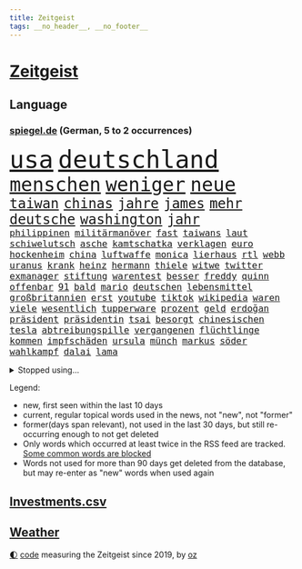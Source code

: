 ```yaml
---
title: Zeitgeist
tags: __no_header__, __no_footer__
---
```


# [Zeitgeist](https://oliz.io/zeitgeist/)

## Language

<h3><a href="https://www.spiegel.de" target="_blank">spiegel.de</a> (German, 5 to 2 occurrences)</h3>
<p style="font-family:monospace">
<span style="font-size:32pt"><a href="news_links.html#usa" class="current">usa</a></span>
<span style="font-size:32pt"><a href="news_links.html#deutschland" class="current">deutschland</a></span>
<br>
<span style="font-size:25pt"><a href="news_links.html#menschen" class="current">menschen</a></span>
<span style="font-size:25pt"><a href="news_links.html#weniger" class="current">weniger</a></span>
<span style="font-size:25pt"><a href="news_links.html#neue" class="current">neue</a></span>
<br>
<span style="font-size:18pt"><a href="news_links.html#taiwan" class="current">taiwan</a></span>
<span style="font-size:18pt"><a href="news_links.html#chinas" class="current">chinas</a></span>
<span style="font-size:18pt"><a href="news_links.html#jahre" class="current">jahre</a></span>
<span style="font-size:18pt"><a href="news_links.html#james" class="current">james</a></span>
<span style="font-size:18pt"><a href="news_links.html#mehr" class="current">mehr</a></span>
<span style="font-size:18pt"><a href="news_links.html#deutsche" class="current">deutsche</a></span>
<span style="font-size:18pt"><a href="news_links.html#washington" class="current">washington</a></span>
<span style="font-size:18pt"><a href="news_links.html#jahr" class="current">jahr</a></span>
<br>
<span style="font-size:12pt"><a href="news_links.html#philippinen" class="current">philippinen</a></span>
<span style="font-size:12pt"><a href="news_links.html#militärmanöver" class="current">militärmanöver</a></span>
<span style="font-size:12pt"><a href="news_links.html#fast" class="current">fast</a></span>
<span style="font-size:12pt"><a href="news_links.html#taiwans" class="current">taiwans</a></span>
<span style="font-size:12pt"><a href="news_links.html#laut" class="current">laut</a></span>
<span style="font-size:12pt"><a href="news_links.html#schiwelutsch" class="new">schiwelutsch</a></span>
<span style="font-size:12pt"><a href="news_links.html#asche" class="current">asche</a></span>
<span style="font-size:12pt"><a href="news_links.html#kamtschatka" class="new">kamtschatka</a></span>
<span style="font-size:12pt"><a href="news_links.html#verklagen" class="current">verklagen</a></span>
<span style="font-size:12pt"><a href="news_links.html#euro" class="current">euro</a></span>
<span style="font-size:12pt"><a href="news_links.html#hockenheim" class="new">hockenheim</a></span>
<span style="font-size:12pt"><a href="news_links.html#china" class="current">china</a></span>
<span style="font-size:12pt"><a href="news_links.html#luftwaffe" class="current">luftwaffe</a></span>
<span style="font-size:12pt"><a href="news_links.html#monica" class="new">monica</a></span>
<span style="font-size:12pt"><a href="news_links.html#lierhaus" class="new">lierhaus</a></span>
<span style="font-size:12pt"><a href="news_links.html#rtl" class="current">rtl</a></span>
<span style="font-size:12pt"><a href="news_links.html#webb" class="current">webb</a></span>
<span style="font-size:12pt"><a href="news_links.html#uranus" class="new">uranus</a></span>
<span style="font-size:12pt"><a href="news_links.html#krank" class="current">krank</a></span>
<span style="font-size:12pt"><a href="news_links.html#heinz" class="current">heinz</a></span>
<span style="font-size:12pt"><a href="news_links.html#hermann" class="current">hermann</a></span>
<span style="font-size:12pt"><a href="news_links.html#thiele" class="current">thiele</a></span>
<span style="font-size:12pt"><a href="news_links.html#witwe" class="current">witwe</a></span>
<span style="font-size:12pt"><a href="news_links.html#twitter" class="current">twitter</a></span>
<span style="font-size:12pt"><a href="news_links.html#exmanager" class="new">exmanager</a></span>
<span style="font-size:12pt"><a href="news_links.html#stiftung" class="current">stiftung</a></span>
<span style="font-size:12pt"><a href="news_links.html#warentest" class="current">warentest</a></span>
<span style="font-size:12pt"><a href="news_links.html#besser" class="current">besser</a></span>
<span style="font-size:12pt"><a href="news_links.html#freddy" class="current">freddy</a></span>
<span style="font-size:12pt"><a href="news_links.html#quinn" class="new">quinn</a></span>
<span style="font-size:12pt"><a href="news_links.html#offenbar" class="current">offenbar</a></span>
<span style="font-size:12pt"><a href="news_links.html#91" class="current">91</a></span>
<span style="font-size:12pt"><a href="news_links.html#bald" class="current">bald</a></span>
<span style="font-size:12pt"><a href="news_links.html#mario" class="current">mario</a></span>
<span style="font-size:12pt"><a href="news_links.html#deutschen" class="current">deutschen</a></span>
<span style="font-size:12pt"><a href="news_links.html#lebensmittel" class="current">lebensmittel</a></span>
<span style="font-size:12pt"><a href="news_links.html#großbritannien" class="current">großbritannien</a></span>
<span style="font-size:12pt"><a href="news_links.html#erst" class="current">erst</a></span>
<span style="font-size:12pt"><a href="news_links.html#youtube" class="current">youtube</a></span>
<span style="font-size:12pt"><a href="news_links.html#tiktok" class="current">tiktok</a></span>
<span style="font-size:12pt"><a href="news_links.html#wikipedia" class="current">wikipedia</a></span>
<span style="font-size:12pt"><a href="news_links.html#waren" class="current">waren</a></span>
<span style="font-size:12pt"><a href="news_links.html#viele" class="current">viele</a></span>
<span style="font-size:12pt"><a href="news_links.html#wesentlich" class="current">wesentlich</a></span>
<span style="font-size:12pt"><a href="news_links.html#tupperware" class="new">tupperware</a></span>
<span style="font-size:12pt"><a href="news_links.html#prozent" class="current">prozent</a></span>
<span style="font-size:12pt"><a href="news_links.html#geld" class="current">geld</a></span>
<span style="font-size:12pt"><a href="news_links.html#erdoğan" class="current">erdoğan</a></span>
<span style="font-size:12pt"><a href="news_links.html#präsident" class="current">präsident</a></span>
<span style="font-size:12pt"><a href="news_links.html#präsidentin" class="current">präsidentin</a></span>
<span style="font-size:12pt"><a href="news_links.html#tsai" class="new">tsai</a></span>
<span style="font-size:12pt"><a href="news_links.html#besorgt" class="current">besorgt</a></span>
<span style="font-size:12pt"><a href="news_links.html#chinesischen" class="current">chinesischen</a></span>
<span style="font-size:12pt"><a href="news_links.html#tesla" class="current">tesla</a></span>
<span style="font-size:12pt"><a href="news_links.html#abtreibungspille" class="current">abtreibungspille</a></span>
<span style="font-size:12pt"><a href="news_links.html#vergangenen" class="current">vergangenen</a></span>
<span style="font-size:12pt"><a href="news_links.html#flüchtlinge" class="current">flüchtlinge</a></span>
<span style="font-size:12pt"><a href="news_links.html#kommen" class="current">kommen</a></span>
<span style="font-size:12pt"><a href="news_links.html#impfschäden" class="new">impfschäden</a></span>
<span style="font-size:12pt"><a href="news_links.html#ursula" class="current">ursula</a></span>
<span style="font-size:12pt"><a href="news_links.html#münch" class="new">münch</a></span>
<span style="font-size:12pt"><a href="news_links.html#markus" class="current">markus</a></span>
<span style="font-size:12pt"><a href="news_links.html#söder" class="current">söder</a></span>
<span style="font-size:12pt"><a href="news_links.html#wahlkampf" class="current">wahlkampf</a></span>
<span style="font-size:12pt"><a href="news_links.html#dalai" class="new">dalai</a></span>
<span style="font-size:12pt"><a href="news_links.html#lama" class="new">lama</a></span>
</p>
<details>
<summary>Stopped using...</summary>
<p class="former" style="font-size:12pt">
erfahrung(902) glück(902) siegt(902) reformen(901) diskutieren(900) erneute(900) landtag(900) erfahrungen(899) gerhard(899) is(899) landkreis(899) quarantäne(899) cdupolitiker(898) co₂(898) tweet(898) verlief(898) bielefeld(897) gestartet(897) gestohlen(897) neuem(897) positionen(897) provinz(897) sängerin(897) verhängte(897) vorsitzenden(897) walter(897) ausnahmezustand(896) comeback(896) mord(896) vergewaltigung(896) 75(895) altes(895) coronainfektion(895) meghan(895) programm(895) stars(895) toni(895) tschechien(895) verbraucherschützer(895) verhängt(895) vorübergehend(895) wehren(895) beschluss(894) denken(894) mütter(894) rote(894) steigenden(894) tier(894) 33(893) aufmerksamkeit(893) beobachten(893) falsch(893) folgte(893) innenministerium(893) länge(893) meldete(893) nutzte(893) party(893) blockiert(892) dachte(892) heftig(892) konflikte(892) myanmar(892) pressestimmen(892) rechtsextreme(892) spanier(892) 12(891) bestätigen(891) bundesrepublik(891) einzug(891) gemeinden(891) international(891) united(891) einstigen(890) fbi(890) höher(890) kultur(890) mangelt(890) verunglückt(890) besitzer(889) elektroauto(889) engagement(889) präsidentschaftswahl(889) sport(889) sports(889) werbung(889) demonstrationen(888) enthüllt(888) europäischer(888) kaputt(888) kleines(888) minute(888) karte(887) auskunft(886) bundestagswahl(886) entsetzen(886) miteinander(884) unseren(884) feuerwehrleute(883) selben(883) gering(882) hielten(882) 11(881) signalisiert(881) tiefen(881) band(880) gesamten(880) halb(880) mehrfach(880) mittlerweile(880) steckte(880) demokratischen(879) 45(878) immunität(878) genauso(877) gang(876) ordnung(875) ausrüstung(874) einnahmen(874) vorgelegt(874) ausgesetzt(873) nachbar(873) spenden(872) vieles(871) apps(870) außerhalb(870) kate(870) insassen(868) informiert(867) wandel(867) griechischen(866) papier(866) syrer(866) app(863) istanbul(863) stress(863) schock(862) ministerien(861) sarah(856) bundesnetzagentur(854) erfolgreichen(854) überfordert(847) erhöhen(843) farbe(841) daheim(835) aktionen(833) mehren(832) rolf(832) londons(814) leiter(809) westliche(781) fuhren(776) belästigung(769) vormarsch(769) 4000(746) ausländischen(735) athen(731) wochenrückblick(714) angebote(712) verlag(706) 250(702) zwischenfall(695) japanischen(689) besonderes(678) 38(668) serbien(655) flohen(653) stundenlang(647) tricks(643) ausnahme(637) veröffentlichung(630) füllen(629) kümmern(627) schrumpft(627) freigesprochen(626) grundsätzlich(624) warnungen(623) insbesondere(613) rechtens(612) dauerte(609) einführung(607) gremium(606) las(603) vegas(603) erfolgreichste(601) weibliche(601) entlastung(591) 700(590) jenseits(590) umkämpften(585) jahrzehnt(580) 400000(575) tabellenführer(574) machtübernahme(571) händen(566) momente(566) niedergang(565) befreiung(561) illegaler(556) werner(553) vorteil(547) söders(541) 15000(539) beeinflusst(539) mutmaßliches(537) abtreibung(536) kunstwerke(536) gefeuert(534) erdgas(533) krankenkassen(532) gedrängt(526) wichtiges(526) 200000(518) sprecherin(508) radikaler(504) donbass(499) stromausfall(497) gewaltsamen(483) stephen(483) otto(481) historischer(478) phänomen(478) guterres(476) 87(468) nordische(468) zuständig(463) ebay(462) eukommissionschefin(457) geschah(449) langjährigen(446) preiserhöhung(443) gefechte(441) match(440) spektakel(440) zusammenhalt(437) mitgliedstaaten(435) geschenk(429) unterscheiden(420) geiselnahme(419) ergeben(418) auswertung(417) kambodscha(415) dresdner(413) stuttgarter(412) positiven(411) zensur(407) verpflichtende(404) verantwortlichen(402) mbappé(401) oppositionellen(401) schülern(399) 98(398) rené(394) lehnte(392) zugenommen(389) fern(388) sklaverei(385) erneuerbare(382) inakzeptable(379) anlässlich(378) odessa(378) profitierte(376) vertreten(372) todes(371) flüchten(367) künstlerin(366) 55(362) breiten(361) ungewiss(361) cherson(359) klassenzimmer(359) verbotene(359) umsätze(353) bezeichnen(348) indem(348) dmitrij(347) fair(345) g20(345) fernen(342) großmutter(338) ufer(338) ernste(337) täters(337) gewaltverbrechen(335) warteten(335) entsprechend(334) mars(330) brasilianische(328) golden(328) gäbe(326) entschuldigte(321) ärztinnen(320) würdigt(318) halt(314) einstecken(312) prinzessin(312) gelobt(310) steuerhinterziehung(310) erleichtert(309) 80000(308) vereidigt(308) emma(306) verzweiflung(305) 79(304) frustriert(304) steuerzahler(303) ereignete(300) 110(297) cannabis(297) erdoğans(297) mitarbeitende(296) naturkatastrophen(292) republikanischer(292) dividende(291) galten(289) generalstaatsanwalt(288) berüchtigten(285) senegal(283) therapien(283) miss(282) tempel(282) idol(281) mitgeteilt(279) furore(278) tagsüber(278) trugen(278) wohnmobil(278) übergewinnsteuer(278) voraussichtlich(276) finde(275) gleichberechtigung(275) tanz(274) jubelte(271) baum(270) 16jähriger(268) endgültige(268) ryan(268) großeltern(266) tasche(266) blatt(265) verbraucherzentrale(265) energieversorger(263) entschuldigen(263) geeigneten(262) völker(262) 27jährige(261) anruf(260) grimm(260) veronika(260) giffey(259) nennen(256) schwächelt(256) usrepublikaner(256) anschlags(255) gefechten(255) streikt(254) erhöhungen(253) trägerrakete(253) gelbe(252) schmerzhaft(250) verträge(250) vernichtet(249) medizinische(247) drehten(246) trendwende(245) glänzte(240) hingelegt(239) geräumt(238) summer(238) salz(236) moderator(235) prostitution(235) wichtigster(235) notruf(234) somalia(234) gabrielle(233) tim(232) untergrund(232) bürgergeld(231) werben(231) brandt(230) mithalten(229) medizin(227) sperren(227) weltgrößten(227) aufstand(226) seltener(225) kater(224) globes(223) 89(222) knackt(221) extremisten(220) 25000(219) home(218) indirekt(218) raketenangriffen(217) usrepräsentantenhauses(217) ussenat(216) atomkraftwerk(215) angegangen(214) herunter(214) größeres(213) rowling(210) porträt(209) ramona(209) jackson(207) jahreswechsel(206) serienmörder(205) beschaffen(204) erzeugt(203) geteilt(201) klimaprotest(201) kurznachrichtendienst(200) missverständnis(200) bundeswirtschaftsministerium(199) kündigung(199) oppositionschef(198) leitung(197) ber(196) energiepolitik(196) 1992(194) milliardengewinne(194) umweltfreundlich(194) vorreiter(194) jk(193) milliardenkosten(193) cocacola(190) kanadischen(190) heikler(189) kontroverse(189) krankenkasse(189) 1400(188) flüchtlingsunterkunft(188) historisches(188) schoigu(188) achtelfinale(187) badenwürttembergischen(186) beobachter(186) blumen(186) ködern(186) vaters(186) erledigt(185) rose(182) niederlagen(181) prominenteste(181) ansonsten(179) befreiten(179) fahimi(179) betrag(178) stift(178) antrieb(176) gaspreisbremse(176) potter(176) verwandelt(176) schwedt(174) steuerrecht(174) arroganz(173) erschließen(172) neymar(172) dahintersteckt(171) grenzgebiet(171) machtwechsel(171) elbphilharmonie(170) härtesten(170) russlandpolitik(170) abwesenheit(169) gemäßigt(169) lahmzulegen(168) dreieinhalb(167) bischofskonferenz(166) ignoriert(165) offensiv(165) bnd(163) gewalttäter(162) innere(162) wahlsieg(162) kommando(161) professioneller(161) anerkennung(159) sofia(159) birmingham(158) bonbons(158) ökonomisch(158) milliardenschweren(157) solidarisieren(157) verankert(157) entzug(155) lehrkräftemangel(155) willis(155) alice(154) feindbild(154) kapitalmarkt(154) anforderungen(153) regierenden(153) forscht(152) geliebten(152) oleg(152) 23jährige(151) abbruch(151) synagoge(150) blank(149) drehbücher(149) geebnet(149) göttingen(149) labourpartei(149) mützenich(149) 105(148) todesstrafe(148) intakt(147) lateinamerika(146) osterinsel(146) schönheit(146) teheraner(146) verehrt(146) alpin(144) gerechte(144) geschmack(144) ski(144) einheimische(143) sämtliche(143) unterdrücken(142) queere(141) vodafone(141) carolina(140) steve(140) weiterkommen(140) angetreten(139) boeing(139) aufsichtsrat(138) lebzeiten(138) forciert(137) philip(137) pyrotechnik(137) erleichterung(135) fatih(135) mitarbeiterinnen(135) queeren(135) überlastung(134) boulevardzeitung(133) zusammenstößen(133) nüchtern(132) usamerikanerin(132) amerikanerin(131) jusos(131) aufgeschoben(130) loben(130) birol(129) ieachef(129) sms(129) wurm(129) abwenden(128) aktionäre(127) diplomatie(126) normales(126) testet(126) twitterchef(126) wirtschaftliche(126) formiert(125) rechtsextremist(125) wohnungsnot(125) düster(124) plastik(124) sportartikelhersteller(124) massenentlassungen(123) verbinden(123) verborgen(123) ware(123) aufgebaut(122) ausdrücklich(122) bahrain(122) benedikt(121) finanzaufsicht(121) schmiedet(121) singt(121) jüdische(120) serbische(120) anzahl(119) evangelische(119) grenzregion(119) katars(118) stadien(118) häufen(117) schränken(117) überholmanöver(117) airbus(116) artenschutz(116) beweist(116) gekostet(116) inszenierte(116) pop(115) tennislegende(115) barbarei(114) bischöfe(114) regimekritiker(114) straßensperren(114) abwehr(113) apokalypse(113) beunruhigt(113) djokovic(113) drahtzieher(113) feind(113) ungehorsam(113) antwortet(112) bildchefredakteur(112) infos(112) synodalen(112) verbannt(112) 20jährigen(111) arztpraxen(111) deutschlandfunk(111) fotograf(111) schneesturm(111) gedroht(110) integrität(110) trudeau(110) winterpause(110) berühmter(109) kassierten(109) vorbereitung(109) check(108) mediathek(108) rückschritt(108) tüte(108) pakistanischen(107) politikum(107) seltsamen(107) text(107) tvsender(107) 47(106) hauptstadtflughafen(106) nutzerinnen(106) versicherung(106) überlassen(106) diverser(105) groko(105) bewaffneter(104) fratzscher(104) skiweltcup(104) traumjob(104) welch(104) besitzen(103) fröhlich(103) nachschub(103) werbeverbot(103) vollen(102) forschungsteam(101) unangenehm(101) erlebten(100) huawei(100) städtischen(100) geschosse(99) gebrauchte(98) totale(98) krisenmanagement(97) landeshauptstadt(97) beheben(96) garbsen(96) schulsystem(96) 20jährige(95) bewaffneten(95) kapital(95) terrorisiert(95) toyota(95) 1981(94) fußgänger(94) metalband(94) verschüttet(94) großzügig(93) entschärft(92) erzwingen(92) flüchtete(92) kohlendioxid(92) krachend(92) auffällige(91) biathleten(91) cook(91) geiselnehmer(91) isrückkehrerin(91) mac(91) mühsam(91) porträtiert(91) warntag(91) dominanz(90) haushalts(90) pedro(90) schärferes(90) angespannte(89) arbeitnehmerinnen(89) drogentest(89) eubeitritt(89) hochfahren(89) nachgehen(89) referee(89) kopiert(88) maulwurf(88) vorurteilen(88) würstchen(88) ähnlicher(88) cloppenburg(87) einzigartigen(87) fynn(87) kliemann(87) kulturstaatsministerin(87) mag(87) faschisten(86) gasförderung(86) lila(86) nachholbedarf(86) polarlichter(86) merkwürdige(85) staatshaushalt(85) twitteralternative(85) woke(85) zehnte(85) beeindruckt(84) dienstagmorgen(84) fahnder(84) rauschten(84) regierungsbündnis(84) volksleiden(84) autopilot(83) bruchteil(83) geringe(83) journalistische(83) länderfinanzausgleich(83) zurückfordern(83) death(82) euparlamentspräsidentin(82) komponenten(82) metsola(82) solcher(82) behandeln(81) nepal(81) sowjetunion(81) veralteten(81) ziviler(81) deripaska(80) gasspeichern(80) gentechnik(80) lösten(80) verlässlichen(80) vorbestellungen(80) csupolitiker(79) erfolgreiche(79) gerückt(79) platzen(79) prestige(79) roberta(79) verheerendes(79) a38(78) annahme(78) bergkarabach(78) detektiv(78) goggia(78) isanhänger(78) revision(78) schatz(78) schwimmendes(78) überflüssig(78) anschreien(77) auftrieb(77) eisernen(77) förderte(77) rückenschmerzen(77) verleger(77) üppig(77) kranken(76) nachfahren(76) nachteil(76) verspannungen(76) weber(76) ambulanz(75) demonstrierten(75) männlichen(75) nsverbrechen(75) verrückte(75) bayerisches(74) bordstein(74) entschädigen(74) gesundheitliche(74) großstädte(74) indizien(74) lambsdorff(74) mobile(74) strafrechtlich(74) bußgeld(73) chaim(73) einzelgänger(73) feministischer(73) internetnutzer(73) merkte(73) verwandtschaft(73) zuständigkeit(73) aufgehört(72) cyrus(72) hundebesitzer(72) miley(72) pflegeheim(72) texten(72) zusammenbrechen(72) theaterleiter(71) todesopfern(71) versicherer(71) wahnsinn(71) wettern(71) aushalten(70) besuchern(70) broadway(70) gestaltet(70) amüsant(69) geschäftsmann(69) mel(69) möglichem(69) siebzigern(69) unsichere(69) überschattete(69) bakterien(68) haftentlassung(68) unablässig(68) yasmin(68) bundeswirtschaftsminister(67) empfindliche(67) kabinettskollegen(67) meistern(67) paparazzi(67) schein(67) weltpresse(67) fernando(66) kleintransporters(66) krakau(66) podest(66) temperatur(66) 23jähriger(65) edf(65) irrtum(65) michail(65) pckraffinerie(65) relativiert(65) schlägereien(65) tauchern(65) verbüßt(65) berufungsverfahren(64) fahrzeugen(64) impfstatus(64) kambodschanischen(64) mandat(64) nazivergleich(64) neutral(64) unbezahlbar(64) bolivien(63) coronatestpflicht(63) desinteresse(63) geldanlage(63) hochhaus(63) häftling(63) prinzen(63) raumfahrer(63) rettungswagen(63) weltcupsieg(63) gewaltbereiten(62) mccarthy(62) memphis(62) mikaela(62) shiffrin(62) sitzungstagen(62) 1968(61) 2005(61) arbeitsgruppe(61) bewerbungen(61) ebike(61) wayne(61) biene(60) griechen(60) ladenhüter(60) ehemaliges(59) gesundheitsamt(59) rückgrat(59) vorgabe(59) 07(58) abwehrspieler(58) ampelbündnis(58) busch(58) khamenei(58) klausur(58) silvesterkrawallen(58) startups(58) verdächtiges(58) behördenangaben(57) gewaltsame(57) nordamerikas(57) regierte(57) verbrennt(57) vorgesetzter(57) charlotte(56) einzel(56) ortes(56) türmt(56) ausmisten(55) energy(55) erschüttern(55) erneuter(54) jene(54) kräften(54) luftschlägen(54) pamela(54) spots(54) willy(54) ergänzen(53) europäisches(53) iq(53) lebensmittelbranche(53) palästinensern(53) räume(53) showdown(53) umarmen(53) vertreiben(53) überrannt(53) allgemeines(52) altbacken(52) esstisch(52) gewünscht(52) kiesewetter(52) langwierige(52) roderich(52) ausrede(51) darstellungen(51) errechnet(51) flüchtlingspolitik(51) gedient(51) lagerfeld(51) nachfolgen(51) technologie(51) 47jährige(50) dfl(50) filter(50) hanks(50) neinstimmen(50) zusammenstöße(50) gezielte(49) hereingefallen(49) titelrennen(49) unfallzahlen(49) überrumpelt(49) 59jährige(48) auszeichnungen(48) büßen(48) djokovićs(48) effekte(48) kriegsausgang(48) oppositionsführerin(48) sichtlich(48) swetlana(48) süchtig(48) tichanowskaja(48) 14000(47) abenteurer(47) ausgeglichen(47) bürokratischer(47) glamour(47) heimwm(47) magere(47) ablöse(46) geldtransporter(46) nudeln(46) richtigen(46) stürmte(46) winterstürme(46) absprachen(45) baumann(45) besprechen(45) frösche(45) packung(45) paket(45) synodalversammlung(45) wetterbedingungen(45) überzogen(45) drittländer(44) friedlicher(44) georgien(44) hockeynationalmannschaft(44) monatelanger(44) jäger(43) mitziehen(43) prorussischen(43) streitgespräch(43) umstrukturierungen(43) verhinderten(43) 140(42) academy(42) dichtgemacht(42) sicherheitsstrategie(42) stegner(42) vonovia(42) flowers(41) friedensinitiative(41) jelena(41) recherchiert(41) spö(41) supercomputer(41) versteht(40) zervakis(40) dissens(39) empfindlich(39) ermuntert(39) landtagswahl(39) quälend(39) republica(39) story(39) wahlsieger(39) aserbaidschanische(38) green(38) laufzeit(38) leopard2kampfpanzer(38) männlichkeit(38) erdrosselt(37) unterdrückt(37) vatikans(37) generäle(36) italienisches(36) militäreinsatz(36) pralinen(36) prügeln(36) travel(36) agenten(35) eichhörnchen(35) fußstapfen(35) halbieren(35) nummereinshit(35) rekordergebnis(35) saintgermain(35) zurückhaltend(35) zuschauerinnen(35) alonso(34) geburtstagsfeier(34) gleichgeschlechtliche(34) lebensweise(34) luxusuhren(34) patek(34) philippe(34) rekordzahlen(34) xabi(34) act(33) bobic(33) dragon(33) fredi(33) friedliche(33) hinspiel(33) nachhaltige(33) oppositionsbündnis(33) reduction(33) restliche(33) vertreibt(33) wasserspeicher(33) dmitry(32) dramatischer(32) haufenweise(32) himalaja(32) hinterließen(32) lawinenunglück(32) rendiwagner(32) dorthin(31) grammys(31) snowboard(31) unglücks(31) gekoppelt(30) kaufmann(30) registrieren(30) sprünge(30) stil(30) toll(30) 160000(29) kommentare(29) maroden(29) nachbarschaft(29) olga(29) skirennfahrerin(29) ungesund(29) verlags(29) verteilung(29) wider(29) amazonasregenwald(28) außenhandel(28) gewendet(28) pausen(28) rettenden(28) streitfrage(28) tabellenkeller(28) unnötige(28) vorentscheid(28) abgeraten(27) aicher(27) attackieren(27) babynahrung(27) detail(27) erdbebenkatastrophe(27) heimsieg(27) kassel(27) nordstreampipelines(27) siegesserie(27) unterschätzte(27) angestellter(26) doll(26) relativ(26) sogenannter(26) zerreibt(26) überschattet(26) bindung(25) instituts(25) kriegsflüchtlinge(25) regierungspartner(25) superg(25) symbolträchtige(25) vermieden(25) drückt(24) presseschau(24) bußgelder(23) schiffsunglück(23) vernachlässigt(23) zugeschlagen(23) akku(22) defensiv(22) entschlossen(22) generalüberholung(22) gigantisch(22) napoli(22) stärkste(22) düsterer(21) rüdiger(21) tools(21) anhängerin(20) erwerbstätig(20) georgier(20) mischte(20) moers(20) ordentlich(20) tiflis(20) verschwieg(20) vordenker(20) websites(20) abstiegszone(19) begründete(19) direkter(19) ernähren(19) geredet(19) kristin(19) trickbetrüger(19) tucker(19) dasselbe(18) eingeräumt(18) equal(18) nordischen(18) pay(18) verwandeln(18) banküberfall(17) energiemärkten(17) führungsrolle(17) fünfstöckigen(17) randalierer(17) rekonstruieren(17) wohngebiete(17) wurzeln(17) aufreger(16) ausweitung(16) eishockey(16) konzernen(16) michigan(16) überforderung(16) 15jähriger(15) aufräumen(15) blöde(15) kombiniererinnen(15) lsd(15) schwarm(15) bestehenden(14) dienstleistungsgewerkschaft(14) geldübergabe(14) hun(14) kommendem(14) sen(14) vermögensverwalter(14) aldi(13) aufkommen(13) björn(13) fünfjährige(13) gesellschaftlicher(13) gewartet(13) guantanamo(13) höcke(13) medienkonsum(13) schnittmengen(13) schätzings(13) stehe(13) vorfahren(13) 37jähriger(12) 59(12) augsburger(12) ausstatten(12) dekret(12) ertrunken(12) leuchtete(12) claire(11) deutschebanktochter(11) kalabrien(11) mäuse(11) spdmitglied(11) süd(11)
</p>
</details>
<p>Legend:
<ul>
<li><span class="new">new</span>, first seen within the last 10 days</li>
<li><span class="current">current</span>, regular topical words used in the news, not "new", not "former"</li>
<li><span class="former">former(days span relevant)</span>, not used in the last 30 days, but still re-occurring enough to not get deleted</li>
<li>Only words which occurred at least twice in the RSS feed are tracked. <a href="language/filters.py">Some common words are blocked</a></li>
<li>Words not used for more than 90 days get deleted from the database, but may re-enter as "new" words when used again</li>
</ul>
</p>

## [Investments](investments.html)[.csv](investments.csv)

## [Weather](weather.html)

<footer>
<a href="javascript:toggleTheme()" class="nav">🌓</a>
<a href="https://github.com/ooz/zeitgeist">code</a> measuring the Zeitgeist since 2019, by <a href="https://oliz.io">oz</a>
</footer>
